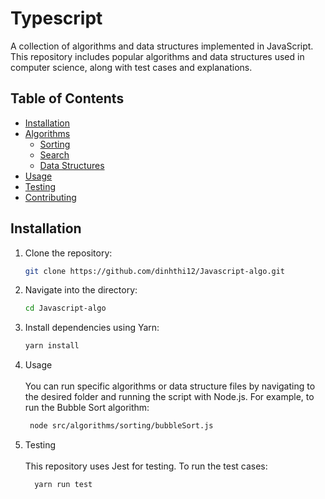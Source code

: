 # Typescript

A collection of algorithms and data structures implemented in JavaScript. This repository includes popular algorithms and data structures used in computer science, along with test cases and explanations.

## Table of Contents

- [Installation](#installation)
- [Algorithms](#algorithms)
  - [Sorting](#sorting)
  - [Search](#search)
  - [Data Structures](#data-structures)
- [Usage](#usage)
- [Testing](#testing)
- [Contributing](#contributing)

## Installation

1. Clone the repository:
   ```bash
   git clone https://github.com/dinhthi12/Javascript-algo.git

2. Navigate into the directory:
      ```bash
   cd Javascript-algo

3. Install dependencies using Yarn:
   ```bash
   yarn install
4. Usage <br>
   <br>
    You can run specific algorithms or data structure files by navigating to the desired folder and running the script with Node.js. For example, to run the Bubble Sort algorithm:
   ```bash
    node src/algorithms/sorting/bubbleSort.js

5. Testing <br>
   <br>
This repository uses Jest for testing. To run the test cases:

   ```bash
     yarn run test
